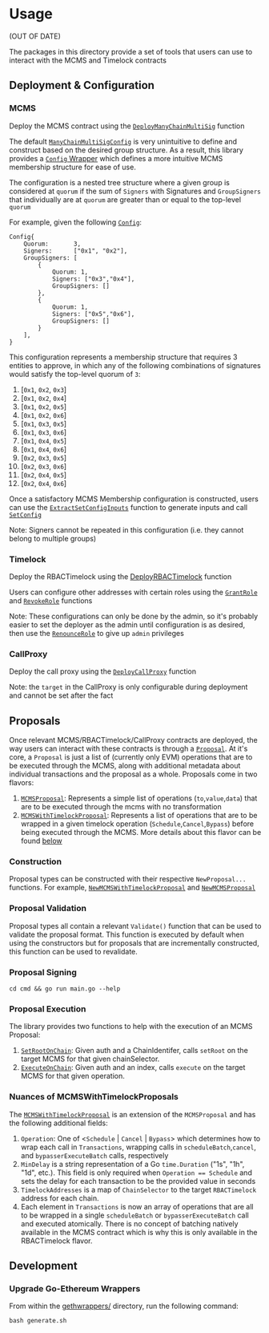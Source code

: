 # Usage

(OUT OF DATE)

The packages in this directory provide a set of tools that users can use to interact with the MCMS and Timelock
contracts

## Deployment & Configuration

### MCMS

Deploy the MCMS contract using
the [`DeployManyChainMultiSig`](https://github.com/smartcontractkit/mcms/blob/70ec727caf84a3fac4fa280ce5fbda3b07df7ee5/pkg/gethwrappers/ManyChainMultiSig.go#L76)
function

The
default [`ManyChainMultiSigConfig`](https://github.com/smartcontractkit/mcms/blob/70ec727caf84a3fac4fa280ce5fbda3b07df7ee5/pkg/gethwrappers/ManyChainMultiSig.go#L32)
is very unintuitive to define and construct based on the desired group structure. As a result, this library provides
a [`Config` Wrapper](./config/config.go#L13) which defines a more intuitive MCMS membership structure for ease of use.

The configuration is a nested tree structure where a given group is considered at `quorum` if the sum of `Signers` with
Signatures and `GroupSigners` that individually are at `quorum` are greater than or equal to the top-level `quorum`

For example, given the following [`Config`](./config/config.go#L13):

```
Config{
    Quorum:       3,
    Signers:      ["0x1", "0x2"],
    GroupSigners: [
        {
            Quorum: 1,
            Signers: ["0x3","0x4"],
            GroupSigners: []
        },
        {
            Quorum: 1,
            Signers: ["0x5","0x6"],
            GroupSigners: []
        }
    ],
}
```

This configuration represents a membership structure that requires 3 entities to approve, in which any of the following
combinations of signatures would satisfy the top-level quorum of `3`:

1. [`0x1`, `0x2`, `0x3`]
2. [`0x1`, `0x2`, `0x4`]
3. [`0x1`, `0x2`, `0x5`]
4. [`0x1`, `0x2`, `0x6`]
5. [`0x1`, `0x3`, `0x5`]
6. [`0x1`, `0x3`, `0x6`]
7. [`0x1`, `0x4`, `0x5`]
8. [`0x1`, `0x4`, `0x6`]
9. [`0x2`, `0x3`, `0x5`]
10. [`0x2`, `0x3`, `0x6`]
11. [`0x2`, `0x4`, `0x5`]
12. [`0x2`, `0x4`, `0x6`]

Once a satisfactory MCMS Membership configuration is constructed, users can use
the [`ExtractSetConfigInputs`](./config/config.go#L153) function to generate inputs and
call [`SetConfig`](./gethwrappers/ManyChainMultiSig.go#L428)

Note: Signers cannot be repeated in this configuration (i.e. they cannot belong to multiple groups)

### Timelock

Deploy the RBACTimelock using
the [DeployRBACTimelock](https://github.com/smartcontractkit/mcms/blob/70ec727caf84a3fac4fa280ce5fbda3b07df7ee5/pkg/gethwrappers/RBACTimelock.go#L47x)
function

Users can configure other addresses with certain roles using the [`GrantRole`](./gethwrappers/RBACTimelock.go#L667)
and [`RevokeRole`](./gethwrappers/RBACTimelock.go#L727) functions

Note: These configurations can only be done by the admin, so it's probably easier to set the deployer as the admin until
configuration is as desired, then use the [`RenounceRole`](./gethwrappers/RBACTimelock.go#L715) to give up `admin`
privileges

### CallProxy

Deploy the call proxy using
the [`DeployCallProxy`](https://github.com/smartcontractkit/mcms/blob/70ec727caf84a3fac4fa280ce5fbda3b07df7ee5/pkg/gethwrappers/CallProxy.go#L41)
function

Note: the `target` in the CallProxy is only configurable during deployment and cannot be set after the fact

## Proposals

Once relevant MCMS/RBACTimelock/CallProxy contracts are deployed, the way users can interact with these contracts is
through a [`Proposal`](./proposal/mcms/proposal.go#L18). At it's core, a `Proposal` is just a list of (currently only
EVM) operations that are to be executed through the MCMS, along with additional metadata about individual transactions
and the proposal as a whole. Proposals come in two flavors:

1. [`MCMSProposal`](https://github.com/smartcontractkit/mcms/blob/70ec727caf84a3fac4fa280ce5fbda3b07df7ee5/pkg/proposal/mcms/proposal.go#L19):
   Represents a simple list of operations (`to`,`value`,`data`) that are to be executed through the mcms with no
   transformation
2. [`MCMSWithTimelockProposal`](https://github.com/smartcontractkit/mcms/blob/70ec727caf84a3fac4fa280ce5fbda3b07df7ee5/pkg/proposal/timelock/mcm_with_timelock.go#L25):
   Represents a list of operations that are to be wrapped in a given timelock operation (`Schedule`,`Cancel`,`Bypass`)
   before being executed through the MCMS. More details about this flavor can be
   found [below](#nuances-of-mcmswithtimelockproposals)

### Construction

Proposal types can be constructed with their respective `NewProposal...` functions. For
example, [`NewMCMSWithTimelockProposal`](https://github.com/smartcontractkit/mcms/blob/70ec727caf84a3fac4fa280ce5fbda3b07df7ee5/pkg/proposal/timelock/mcm_with_timelock.go#L70)
and [`NewMCMSProposal`](https://github.com/smartcontractkit/mcms/blob/70ec727caf84a3fac4fa280ce5fbda3b07df7ee5/pkg/proposal/mcms/proposal.go#L37)

### Proposal Validation

Proposal types all contain a relevant `Validate()` function that can be used to validate the proposal format. This
function is executed by default when using the constructors but for proposals that are incrementally constructed, this
function can be used to revalidate.

### Proposal Signing

`cd cmd && go run main.go --help`

### Proposal Execution

The library provides two functions to help with the execution of an MCMS Proposal:

1. [`SetRootOnChain`](https://github.com/smartcontractkit/mcms/blob/70ec727caf84a3fac4fa280ce5fbda3b07df7ee5/pkg/proposal/mcms/executor.go#L308):
   Given auth and a ChainIdentifer, calls `setRoot` on the target MCMS for that given chainSelector.
2. [`ExecuteOnChain`](https://github.com/smartcontractkit/mcms/blob/70ec727caf84a3fac4fa280ce5fbda3b07df7ee5/pkg/proposal/mcms/executor.go#L348):
   Given auth and an index, calls `execute` on the target MCMS for that given operation.

### Nuances of MCMSWithTimelockProposals

The [`MCMSWithTimelockProposal`](https://github.com/smartcontractkit/mcms/blob/70ec727caf84a3fac4fa280ce5fbda3b07df7ee5/pkg/proposal/timelock/mcm_with_timelock.go#L25)
is an extension of the `MCMSProposal` and has the following additional fields:

1. `Operation`: One of <`Schedule` | `Cancel` | `Bypass`> which determines how to wrap each call in `Transactions`,
   wrapping calls in `scheduleBatch`,`cancel`, and `bypasserExecuteBatch` calls, respectively
2. `MinDelay` is a string representation of a Go `time.Duration` ("1s", "1h", "1d", etc.). This field is only required
   when `Operation == Schedule` and sets the delay for each transaction to be the provided value in seconds
3. `TimelockAddresses` is a map of `ChainSelector` to the target `RBACTimelock` address for each chain.
4. Each element in `Transactions` is now an array of operations that are all to be wrapped in a single `scheduleBatch`
   or `bypasserExecuteBatch` call and executed atomically. There is no concept of batching natively available in the
   MCMS contract which is why this is only available in the RBACTimelock flavor.

## Development

### Upgrade Go-Ethereum Wrappers

From within the [gethwrappers/](https://github.com/smartcontractkit/mcms/tree/main/pkg/gethwrappers) directory, run the
following command:

```
bash generate.sh
```
